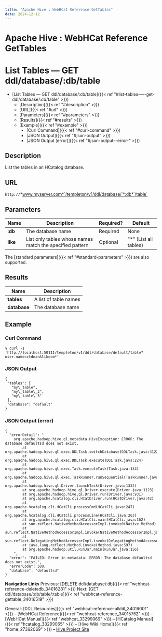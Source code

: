 ```yaml
---
title: "Apache Hive : WebHCat Reference GetTables"
date: 2024-12-12
---
```










# Apache Hive : WebHCat Reference GetTables






# List Tables — GET ddl/database/:db/table


* [List Tables — GET ddl/database/:db/table]({{< ref "#list-tables-—-get-ddl/database/:db/table" >}})
	+ [Description]({{< ref "#description" >}})
	+ [URL]({{< ref "#url" >}})
	+ [Parameters]({{< ref "#parameters" >}})
	+ [Results]({{< ref "#results" >}})
	+ [Example]({{< ref "#example" >}})
		- [Curl Command]({{< ref "#curl-command" >}})
		- [JSON Output]({{< ref "#json-output" >}})
		- [JSON Output (error)]({{< ref "#json-output--error-" >}})




## Description

List the tables in an HCatalog database.

## URL

`http://`*www.myserver.com*`/templeton/v1/ddl/database/`*:db*`/table`

## Parameters



| Name | Description | Required? | Default |
| --- | --- | --- | --- |
| **:db** | The database name | Required | None |
| **like** | List only tables whose names match the specified pattern | Optional | "*" (List all tables) |

The [standard parameters]({{< ref "#standard-parameters" >}}) are also supported.

## Results



| Name | Description |
| --- | --- |
| **tables** | A list of table names |
| **database** | The database name |

## Example

### Curl Command



```
% curl -s 'http://localhost:50111/templeton/v1/ddl/database/default/table?user.name=ctdean&like=m*'

```

### JSON Output



```
{
 "tables": [
   "my\_table",
   "my\_table\_2",
   "my\_table\_3"
 ],
 "database": "default"
}

```

### JSON Output (error)



```
{
  "errorDetail": "
    org.apache.hadoop.hive.ql.metadata.HiveException: ERROR: The database defaultsd does not exist.
        at org.apache.hadoop.hive.ql.exec.DDLTask.switchDatabase(DDLTask.java:3122)
        at org.apache.hadoop.hive.ql.exec.DDLTask.execute(DDLTask.java:224)
        at org.apache.hadoop.hive.ql.exec.Task.executeTask(Task.java:134)
        at org.apache.hadoop.hive.ql.exec.TaskRunner.runSequential(TaskRunner.java:57)
        at org.apache.hadoop.hive.ql.Driver.launchTask(Driver.java:1332)
        at org.apache.hadoop.hive.ql.Driver.execute(Driver.java:1123)
        at org.apache.hadoop.hive.ql.Driver.run(Driver.java:931)
        at org.apache.hcatalog.cli.HCatDriver.run(HCatDriver.java:42)
        at org.apache.hcatalog.cli.HCatCli.processCmd(HCatCli.java:247)
        at org.apache.hcatalog.cli.HCatCli.processLine(HCatCli.java:203)
        at org.apache.hcatalog.cli.HCatCli.main(HCatCli.java:162)
        at sun.reflect.NativeMethodAccessorImpl.invoke0(Native Method)
        at sun.reflect.NativeMethodAccessorImpl.invoke(NativeMethodAccessorImpl.java:39)
        at sun.reflect.DelegatingMethodAccessorImpl.invoke(DelegatingMethodAccessorImpl.java:25)
        at java.lang.reflect.Method.invoke(Method.java:597)
        at org.apache.hadoop.util.RunJar.main(RunJar.java:156)
    ",
  "error": "FAILED: Error in metadata: ERROR: The database defaultsd does not exist.",
  "errorCode": 500,
  "database": "defaultsd"
}

```

  


**Navigation Links**
Previous: [DELETE ddl/database/:db]({{< ref "webhcat-reference-deletedb_34016281" >}}) Next: [GET ddl/database/:db/table/:table]({{< ref "webhcat-reference-gettable_34016519" >}})

General: [DDL Resources]({{< ref "webhcat-reference-allddl_34016001" >}}) – [WebHCat Reference]({{< ref "webhcat-reference_34015762" >}}) – [WebHCat Manual]({{< ref "webhcat_33299069" >}}) – [HCatalog Manual]({{< ref "hcatalog_33299065" >}}) – [Hive Wiki Home]({{< ref "home_27362069" >}}) – [Hive Project Site](http://hive.apache.org/)




 

 

